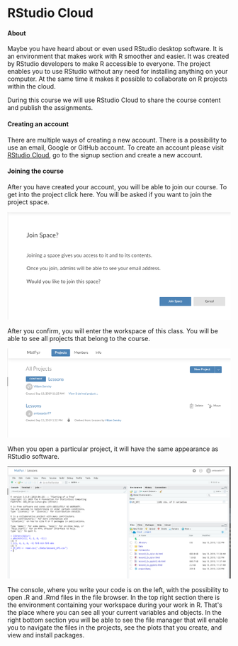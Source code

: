 # RStudio Cloud

#### About
Maybe you have heard about or even used RStudio desktop software. It is an environment that makes work with R smoother and easier. It was created by RStudio developers to make R accessible to everyone. The project enables you to use RStudio without any need for installing anything on your computer. At the same time it makes it possible to collaborate on R projects within the cloud.

During this course we will use RStudio Cloud to share the course content and publish the assignments.

#### Creating an account
There are multiple ways of creating a new account. There is a possibility to use an email, Google or GitHub account. To create an account please visit [RStudio Cloud](https://rstudio.cloud), go to the signup section and create a new account.

#### Joining the course
After you have created your account, you will be able to join our course. To get into the project click here. You will be asked if you want to join the project space.

![Join_space](Lesson_pictures/Join_space.PNG)

After you confirm, you will enter the workspace of this class. You will be able to see all projects that belong to the course. 

![Projects](Lesson_pictures/Projects.PNG)

When you open a particular project, it will have the same appearance as RStudio software.

![RStudio_environment](Lesson_pictures/RStudio_environment.PNG)

The console, where you write your code is on the left, with the possibility to open .R and .Rmd files in the file browser. In the top right section there is the environment containing your workspace during your work in R. That's the place where you can see all your current variables and objects. In the right bottom section you will be able to see the file manager that will enable you to navigate the files in the projects, see the plots that you create, and view and install packages.